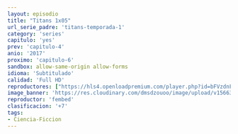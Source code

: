 ```yaml
---
layout: episodio
title: "Titans 1x05"
url_serie_padre: 'titans-temporada-1'
category: 'series'
capitulo: 'yes'
prev: 'capitulo-4'
anio: '2017'
proximo: 'capitulo-6'
sandbox: allow-same-origin allow-forms
idioma: 'Subtitulado'
calidad: 'Full HD'
reproductores: ["https://hls4.openloadpremium.com/player.php?id=bFVzdnFtbTRVZFI2TjFYc0dKMkJ6c0JpdDFOcEo4SGt5TjVnTTRaakZENHB6aDNGclRiQlc5eUxyOTNyUUphWjdkeCtHRTZlQUpuR2tNU0o4L2NHU3c9PQ&sub=https://sub.cuevana2.io/vtt-sub/sub7/Titans.S01E05.vtt","https://tutumeme.net/embed/player.php?u=bXQ3ajJOaW1wcFRGcEs2VW5XRGExTlRPMytmUnc3bHVwcWhoenVIUjI5SHF5TlNwc0taaG1jN2gwZHZSNTlIRHVhV2tZWitkNUtDVDNOL1ZvYW1rYjJWa29LVT0","https://api.cuevana3.io/stream/index.php?file=ek5lbm9xYWNrS0xYMTZLa2xNbkdvY3ZTb3BtZng4TGp6ZFpobGFMUGtOYk4yWnllWU5iVDJNWFhZR1JtazVxa2xKR1VvcVBWMGVMWWtaYWhvSkhWNTVXVFoyVnJrNVRTdDdoMWdwS3FwZEszazJTUmVKS1dvZEhUWjNHajBkVG53OWVzb3BpZjFOald6Smc9"]
image_banner: 'https://res.cloudinary.com/dmsdzouoo/image/upload/v1566352080/Titans-poster_1_-min_n7hzw6.jpg'
reproductor: 'fembed'
clasificacion: '+7'
tags:
- Ciencia-Ficcion
---
```












